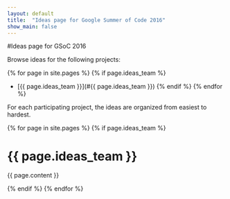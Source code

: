 ```yaml
---
layout: default
title:  "Ideas page for Google Summer of Code 2016"
show_main: false
---
```


#Ideas page for GSoC 2016


Browse ideas for the following projects:

{% for page in site.pages %}
{% if page.ideas_team %} 
* [{{ page.ideas_team }}](#{{ page.ideas_team }})
{% endif %}
{% endfor %}

For each participating project, the ideas are organized from easiest to hardest.

{% for page in site.pages %}
{% if page.ideas_team %} 


# <a name="{{ page.ideas_team }}"></a>{{ page.ideas_team }}

{{ page.content }}  

{% endif %}
{% endfor %}
